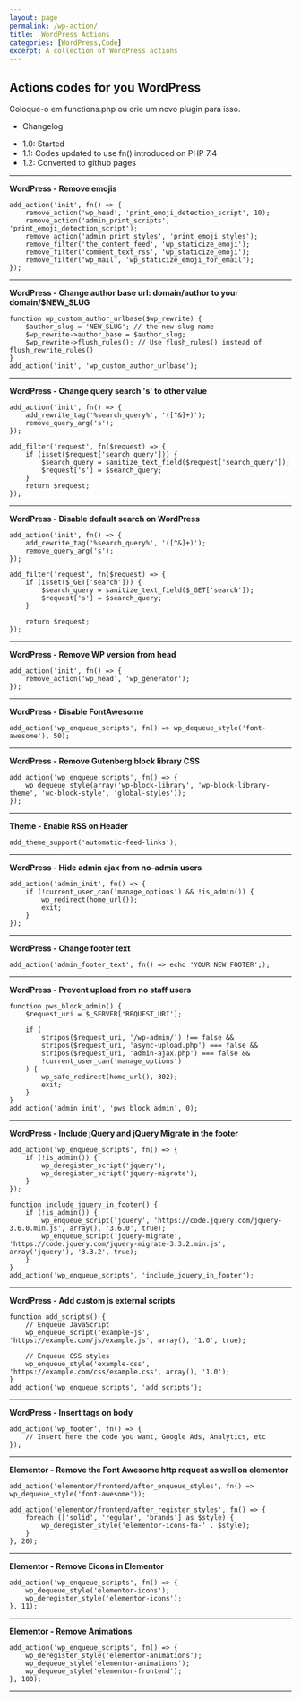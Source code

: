 ```yaml
---
layout: page
permalink: /wp-action/
title:  WordPress Actions
categories: [WordPress,Code]
excerpt: A collection of WordPress actions
---
```


## Actions codes for you WordPress

Coloque-o em functions.php ou crie um novo plugin para isso.

*   Changelog

- 1.0: Started
- 1.1: Codes updated to use fn() introduced on PHP 7.4
- 1.2: Converted to github pages

---

**<a name="remove_emoji">WordPress - Remove emojis</a>**

```plaintext
add_action('init', fn() => {
    remove_action('wp_head', 'print_emoji_detection_script', 10);
    remove_action('admin_print_scripts', 'print_emoji_detection_script');
    remove_action('admin_print_styles', 'print_emoji_styles');
    remove_filter('the_content_feed', 'wp_staticize_emoji');
    remove_filter('comment_text_rss', 'wp_staticize_emoji');
    remove_filter('wp_mail', 'wp_staticize_emoji_for_email');
});
```

---

**WordPress - Change author base url: domain/author to your domain/$NEW\_SLUG**

```plaintext
function wp_custom_author_urlbase($wp_rewrite) {
    $author_slug = 'NEW_SLUG'; // the new slug name
    $wp_rewrite->author_base = $author_slug;
    $wp_rewrite->flush_rules(); // Use flush_rules() instead of flush_rewrite_rules()
}
add_action('init', 'wp_custom_author_urlbase');
```

---

**WordPress - Change query search 's' to other value**

```plaintext
add_action('init', fn() => {
    add_rewrite_tag('%search_query%', '([^&]+)');
    remove_query_arg('s');
});

add_filter('request', fn($request) => {
    if (isset($request['search_query'])) {
        $search_query = sanitize_text_field($request['search_query']);
        $request['s'] = $search_query;
    }
    return $request;
});
```

---

**WordPress - Disable default search on WordPress**

```plaintext
add_action('init', fn() => {
    add_rewrite_tag('%search_query%', '([^&]+)');
    remove_query_arg('s');
});

add_filter('request', fn($request) => {
    if (isset($_GET['search'])) {
        $search_query = sanitize_text_field($_GET['search']);
        $request['s'] = $search_query;
    }

    return $request;
});
```

---

**<a name="remove_wpversion">WordPress - Remove WP version from head</a>**

```plaintext
add_action('init', fn() => {
    remove_action('wp_head', 'wp_generator');
});
```

---

**<a name="remove_fontawesome">WordPress - Disable FontAwesome</a>**

```plaintext
add_action('wp_enqueue_scripts', fn() => wp_dequeue_style('font-awesome'), 50);
```

---

**<a name="remove_gutenbergcss">WordPress - Remove Gutenberg block library CSS</a>**

```plaintext
add_action('wp_enqueue_scripts', fn() => {
    wp_dequeue_style(array('wp-block-library', 'wp-block-library-theme', 'wc-block-style', 'global-styles'));
});
```

---

**Theme - Enable RSS on Header**

```plaintext
add_theme_support('automatic-feed-links');
```

---

**<a name="hide_adminajax">WordPress - Hide admin ajax from no-admin users</a>**

```plaintext
add_action('admin_init', fn() => {
    if (!current_user_can('manage_options') && !is_admin()) {
        wp_redirect(home_url());
        exit;
    }
});
```

---

**WordPress - Change footer text**

```plaintext
add_action('admin_footer_text', fn() => echo 'YOUR NEW FOOTER';);
```

---

**<a name="prevent_upload">WordPress - Prevent upload from no staff users</a>**

```plaintext
function pws_block_admin() {
    $request_uri = $_SERVER['REQUEST_URI'];

    if (
        stripos($request_uri, '/wp-admin/') !== false &&
        stripos($request_uri, 'async-upload.php') === false &&
        stripos($request_uri, 'admin-ajax.php') === false &&
        !current_user_can('manage_options')
    ) {
        wp_safe_redirect(home_url(), 302);
        exit;
    }
}
add_action('admin_init', 'pws_block_admin', 0);
```

---

**<a name="jquery_footer">WordPress - Include jQuery and jQuery Migrate in the footer</a>**

```plaintext
add_action('wp_enqueue_scripts', fn() => {
    if (!is_admin()) {
        wp_deregister_script('jquery');
        wp_deregister_script('jquery-migrate');
    }
});

function include_jquery_in_footer() {
    if (!is_admin()) {
        wp_enqueue_script('jquery', 'https://code.jquery.com/jquery-3.6.0.min.js', array(), '3.6.0', true);
        wp_enqueue_script('jquery-migrate', 'https://code.jquery.com/jquery-migrate-3.3.2.min.js', array('jquery'), '3.3.2', true);
    }
}
add_action('wp_enqueue_scripts', 'include_jquery_in_footer');
```

---

**WordPress - Add custom js external scripts**

```plaintext
function add_scripts() {
    // Enqueue JavaScript
    wp_enqueue_script('example-js', 'https://example.com/js/example.js', array(), '1.0', true);

    // Enqueue CSS styles
    wp_enqueue_style('example-css', 'https://example.com/css/example.css', array(), '1.0');
}
add_action('wp_enqueue_scripts', 'add_scripts');
```

---

**WordPress - Insert tags on body**

```plaintext
add_action('wp_footer', fn() => {
    // Insert here the code you want, Google Ads, Analytics, etc
});
```

---

**<a name="remove_fontawesomeelementor">Elementor - Remove the Font Awesome http request as well on elementor</a>**

```plaintext
add_action('elementor/frontend/after_enqueue_styles', fn() => wp_dequeue_style('font-awesome'));

add_action('elementor/frontend/after_register_styles', fn() => {
    foreach (['solid', 'regular', 'brands'] as $style) {
        wp_deregister_style('elementor-icons-fa-' . $style);
    }
}, 20);
```

---

**<a name="remove_elementoreicons">Elementor - Remove Eicons in Elementor</a>**

```plaintext
add_action('wp_enqueue_scripts', fn() => {
    wp_dequeue_style('elementor-icons');
    wp_deregister_style('elementor-icons');
}, 11);
```

---

**<a name="remove_elementoranimations">Elementor - Remove Animations</a>**

```plaintext
add_action('wp_enqueue_scripts', fn() => {
    wp_deregister_style('elementor-animations');
    wp_dequeue_style('elementor-animations');
    wp_dequeue_style('elementor-frontend');
}, 100);
```

---